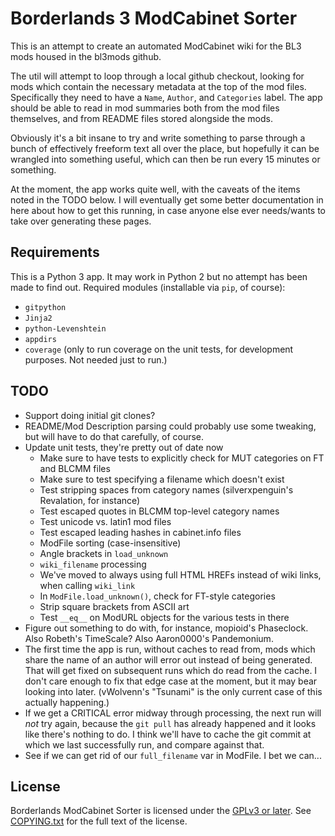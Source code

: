 Borderlands 3 ModCabinet Sorter
=============================

This is an attempt to create an automated ModCabinet wiki for the BL3
mods housed in the bl3mods github.

The util will attempt to loop through a local github checkout, looking for
mods which contain the necessary metadata at the top of the mod files.
Specifically they need to have a `Name`, `Author`, and `Categories`
label.  The app should be able to read in mod summaries both from the mod
files themselves, and from README files stored alongside the mods.

Obviously it's a bit insane to try and write something to parse through a
bunch of effectively freeform text all over the place, but hopefully it
can be wrangled into something useful, which can then be run every 15
minutes or something.

At the moment, the app works quite well, with the caveats of the items
noted in the TODO below.  I will eventually get some better documentation
in here about how to get this running, in case anyone else ever needs/wants
to take over generating these pages.

Requirements
------------

This is a Python 3 app.  It may work in Python 2 but no attempt has been
made to find out.  Required modules (installable via `pip`, of course):

- `gitpython`
- `Jinja2`
- `python-Levenshtein`
- `appdirs`
- `coverage` (only to run coverage on the unit tests, for development
  purposes.  Not needed just to run.)

TODO
----

- Support doing initial git clones?
- README/Mod Description parsing could probably use some tweaking,
  but will have to do that carefully, of course.
- Update unit tests, they're pretty out of date now
  - Make sure to have tests to explicitly check for MUT categories
    on FT and BLCMM files
  - Make sure to test specifying a filename which doesn't exist
  - Test stripping spaces from category names (silverxpenguin's
    Revalation, for instance)
  - Test escaped quotes in BLCMM top-level category names
  - Test unicode vs. latin1 mod files
  - Test escaped leading hashes in cabinet.info files
  - ModFile sorting (case-insensitive)
  - Angle brackets in `load_unknown`
  - `wiki_filename` processing
  - We've moved to always using full HTML HREFs instead of wiki
    links, when calling `wiki_link`
  - In `ModFile.load_unknown()`, check for FT-style categories
  - Strip square brackets from ASCII art
  - Test `__eq__` on ModURL objects for the various tests in there
- Figure out something to do with, for instance, mopioid's
  Phaseclock.  Also Robeth's TimeScale?  Also Aaron0000's Pandemonium.
- The first time the app is run, without caches to read from, mods
  which share the name of an author will error out instead of being
  generated.  That will get fixed on subsequent runs which do read
  from the cache.  I don't care enough to fix that edge case at the
  moment, but it may bear looking into later.  (vWolvenn's "Tsunami"
  is the only current case of this actually happening.)
- If we get a CRITICAL error midway through processing, the next run
  will *not* try again, because the `git pull` has already happened
  and it looks like there's nothing to do.  I think we'll have to
  cache the git commit at which we last successfully run, and compare
  against that.
- See if we can get rid of our `full_filename` var in ModFile.  I bet
  we can...

License
-------

Borderlands ModCabinet Sorter is licensed under the
[GPLv3 or later](https://www.gnu.org/licenses/quick-guide-gplv3.html).
See [COPYING.txt](COPYING.txt) for the full text of the license.

